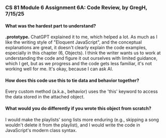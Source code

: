 ### CS 81 Module 6 Assignment 6A: Code Review, by GregH, 7/15/25

#### What was the hardest part to understand?

**.prototype.** ChatGPT explained it to me, which helped a lot. As much as I like the writing style of "Eloquent JavaScript", and the conceptual explanations are great, it doesn't clearly explain the code examples, especially in this chapter (6, Objects). I think the writer wants us to work at understanding the code and figure it out ourselves with limited guidance, which I get, but as we progress and the code gets less familiar, it's not working well for me. It's okay, because I can ask AI.

#### How does this code use this to tie data and behavior together?

Every custom method (a.k.a., behavior) uses the 'this' keyword to access the data stored in the attached object.

#### What would you do differently if you wrote this object from scratch?

I would make the playlists' song lists more enduring (e.g., skipping a song wouldn't delete it from the playlist), and I would write the code in JavaScript's modern class syntax.